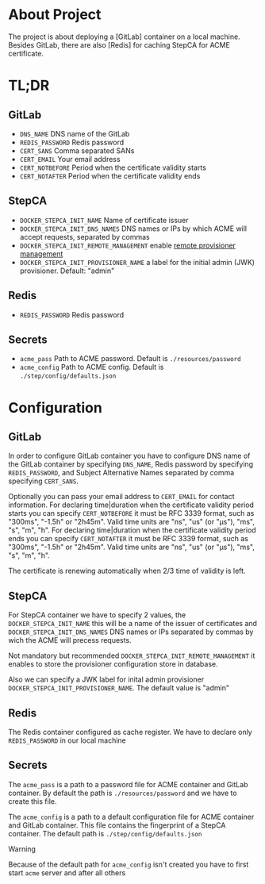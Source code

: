 # About Project

The project is about deploying a [GitLab] container on a local machine.
Besides GitLab, there are also [Redis] for caching StepCA for ACME certificate.

# TL;DR

## GitLab

- `DNS_NAME` DNS name of the GitLab
- `REDIS_PASSWORD` Redis password
- `CERT_SANS` Comma separated SANs
- `CERT_EMAIL` Your email address
- `CERT_NOTBEFORE` Period when the certificate validity starts
- `CERT_NOTAFTER` Period when the certificate validity ends

## StepCA

- `DOCKER_STEPCA_INIT_NAME` Name of certificate issuer
- `DOCKER_STEPCA_INIT_DNS_NAMES` DNS names or IPs by which ACME will accept requests, separated by commas
- `DOCKER_STEPCA_INIT_REMOTE_MANAGEMENT` enable [remote provisioner management](https://smallstep.com/docs/step-ca/provisioners#remote-provisioner-management)
- `DOCKER_STEPCA_INIT_PROVISIONER_NAME` a label for the initial admin (JWK) provisioner. Default: "admin"

## Redis

- `REDIS_PASSWORD` Redis password

## Secrets

- `acme_pass` Path to ACME password. Default is `./resources/password`
- `acme_config` Path to ACME config. Default is `./step/config/defaults.json`

# Configuration

## GitLab

In order to configure GitLab container you have to configure DNS name of the GitLab container by specifying `DNS_NAME`, Redis password by specifying `REDIS_PASSWORD`, and Subject Alternative Names separated by comma specifying `CERT_SANS`.

Optionally you can pass your email address to `CERT_EMAIL` for contact information. For declaring time|duration when the certificate validity period starts you can specify `CERT_NOTBEFORE` it must be RFC 3339 format, such as "300ms", "-1.5h" or "2h45m". Valid time units are "ns", "us" (or "µs"), "ms", "s", "m", "h". For declaring time|duration when the certificate validity period ends you can specify `CERT_NOTAFTER` it must be RFC 3339 format, such as "300ms", "-1.5h" or "2h45m". Valid time units are "ns", "us" (or "µs"), "ms", "s", "m", "h".

The certificate is renewing automatically when 2/3 time of validity is left.

## StepCA

For StepCA container we have to specify 2 values, the `DOCKER_STEPCA_INIT_NAME` this will be a name of the issuer of certificates and `DOCKER_STEPCA_INIT_DNS_NAMES` DNS names or IPs separated by commas by wich the ACME will precess requests.

Not mandatory but recommended `DOCKER_STEPCA_INIT_REMOTE_MANAGEMENT` it enables to store the provisioner configuration store in database.

Also we can specify a JWK label for inital admin provisioner `DOCKER_STEPCA_INIT_PROVISIONER_NAME`. The default value is "admin"

## Redis

The Redis container configured as cache register. We have to declare only `REDIS_PASSWORD` in our local machine

## Secrets

The `acme_pass` is a path to a password file for ACME container and GitLab container. By default the path is `./resources/password` and we have to create this file.

The `acme_config` is a path to a default configuration file for ACME container and GitLab container. This file contains the fingerprint of a StepCA container. The default path is `./step/config/defaults.json`

> [!WARNING]
> Because of the default path for `acme_config` isn't created you have to first start `acme` server and after all others